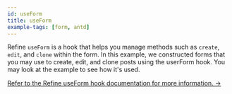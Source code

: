```yaml
---
id: useForm
title: useForm
example-tags: [form, antd]
---
```


Refine `useForm` is a hook that helps you manage methods such as `create`, `edit`, and `clone` within the form. In this example, we constructed forms that you may use to create, edit, and clone posts using the userForm hook. You may look at the example to see how it's used.

[Refer to the Refine useForm hook documentation for more information. →](/docs/ui-integrations/ant-design/hooks/use-form)

<CodeSandboxExample path="form-antd-use-form" />
